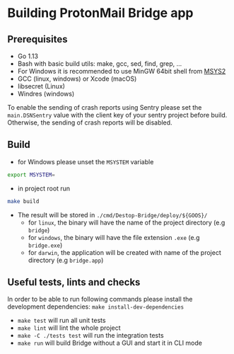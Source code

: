 # Building ProtonMail Bridge app

## Prerequisites
* Go 1.13
* Bash with basic build utils: make, gcc, sed, find, grep, ...
* For Windows it is recommended to use MinGW 64bit shell from [MSYS2](https://www.msys2.org/)
* GCC (linux, windows) or Xcode (macOS)
* libsecret (Linux)
* Windres (windows)

To enable the sending of crash reports using Sentry please set the
`main.DSNSentry` value with the client key of your sentry project before build.
Otherwise, the sending of crash reports will be disabled.

## Build
* for Windows please unset the `MSYSTEM` variable

```bash
export MSYSTEM=
```

* in project root run

```bash
make build
```

* The result will be stored in `./cmd/Destop-Bridge/deploy/${GOOS}/`
    * for `linux`, the binary will have the name of the project directory (e.g `bridge`)
    * for `windows`, the binary will have the file extension `.exe` (e.g `bridge.exe`)
    * for `darwin`, the application will be created with name of the project directory (e.g `bridge.app`)

## Useful tests, lints and checks
In order to be able to run following commands please install the development dependencies: 
`make install-dev-dependencies`

* `make test` will run all unit tests
* `make lint` will lint the whole project
* `make -C ./tests test` will run the integration tests
* `make run` will build Bridge without a GUI and start it in CLI mode
